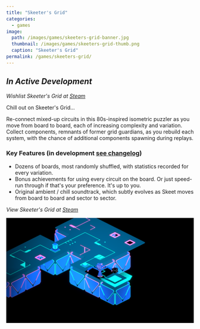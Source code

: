 ```yaml
---
title: "Skeeter's Grid"
categories:
  - games
image:
  path: /images/games/skeeters-grid-banner.jpg
  thumbnail: /images/games/skeeters-grid-thumb.png
  caption: "Skeeter's Grid"
permalink: /games/skeeters-grid/ 
---
```

*In Active Development*
---
*Wishlist Skeeter's Grid at [Steam](https://store.steampowered.com/app/1773440/Skeeters_Grid/)*

Chill out on Skeeter's Grid...

Re-connect mixed-up circuits in this 80s-inspired isometric puzzler as you move from board to board, each of increasing complexity and variation. Collect components, remnants of former grid guardians, as you rebuild each system, with the chance of additional components spawning during replays.

### Key Features (in development [see changelog](/games/skeeters-grid-changelog/))
* Dozens of boards, most randomly shuffled, with statistics recorded for every variation.
* Bonus achievements for using every circuit on the board. Or just speed-run through if that's your preference. It's up to you.
* Original ambient / chill soundtrack, which subtly evolves as Skeet moves from board to board and sector to sector. 

*View Skeeter's Grid at [Steam](https://store.steampowered.com/app/1773440/Skeeters_Grid/)*

![Skeeter's Grid Screenshot](/images/games/tutorial_5-2.png)
